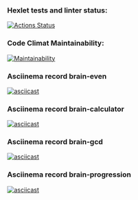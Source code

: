 ### Hexlet tests and linter status:
[![Actions Status](https://github.com/vladikKir/frontend-project-lvl1/workflows/hexlet-check/badge.svg)](https://github.com/vladikKir/frontend-project-lvl1/actions)

### Code Climat Maintainability:
[![Maintainability](https://api.codeclimate.com/v1/badges/92ddc2e174380cbf2398/maintainability)](https://codeclimate.com/github/vladikKir/frontend-project-lvl1/maintainability)

### Asciinema record brain-even
[![asciicast](https://asciinema.org/a/LNSPZ4xARO6ndke6ViDYG5WWJ.svg)](https://asciinema.org/a/LNSPZ4xARO6ndke6ViDYG5WWJ)

### Asciinema record brain-calculator
[![asciicast](https://asciinema.org/a/ecQKkbiRB6A437pdSmUHkMsHM.svg)](https://asciinema.org/a/ecQKkbiRB6A437pdSmUHkMsHM)

### Asciinema record brain-gcd
[![asciicast](https://asciinema.org/a/G0otG409YwGvXLy7w7WgBNxMY.svg)](https://asciinema.org/a/G0otG409YwGvXLy7w7WgBNxMY)

### Asciinema record brain-progression
[![asciicast](https://asciinema.org/a/AIuWqE4F4va8DHxcVTCRmuMQu.svg)](https://asciinema.org/a/AIuWqE4F4va8DHxcVTCRmuMQu)
